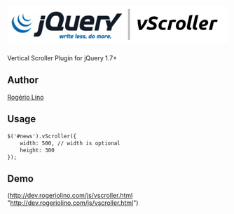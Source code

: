 
[![](https://github.com/rogeriolino/vscroller/raw/master/vscroller.png) ](http://dev.rogeriolino.com/js/vscroller.html "vScroller")
================================

Vertical Scroller Plugin for jQuery 1.7+


Author
---
[Rogério Lino](http://rogeriolino.com/)


Usage
---

    $('#news').vScroller({
        width: 500, // width is optional
        height: 300
    });
    
    
Demo
---

(http://dev.rogeriolino.com/js/vscroller.html "http://dev.rogeriolino.com/js/vscroller.html")
